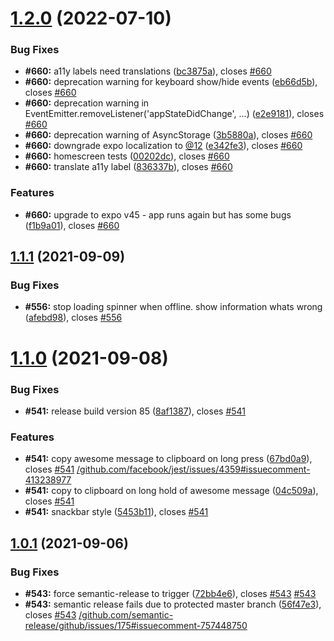 # [1.2.0](https://github.com/proSingularity/you-are-awesome-app/compare/v1.1.1...v1.2.0) (2022-07-10)


### Bug Fixes

* **#660:** a11y labels need translations ([bc3875a](https://github.com/proSingularity/you-are-awesome-app/commit/bc3875acd422c88cf95033a2823244260ee7e961)), closes [#660](https://github.com/proSingularity/you-are-awesome-app/issues/660)
* **#660:** deprecation warning for keyboard show/hide events ([eb66d5b](https://github.com/proSingularity/you-are-awesome-app/commit/eb66d5b7b5c6dcb527fc8807756c8f72daa5098c)), closes [#660](https://github.com/proSingularity/you-are-awesome-app/issues/660)
* **#660:** deprecation warning in EventEmitter.removeListener('appStateDidChange', ...) ([e2e9181](https://github.com/proSingularity/you-are-awesome-app/commit/e2e918119babf3ee3d2f48676e46be9288fcd049)), closes [#660](https://github.com/proSingularity/you-are-awesome-app/issues/660)
* **#660:** deprecation warning of AsyncStorage ([3b5880a](https://github.com/proSingularity/you-are-awesome-app/commit/3b5880a86dc16a0a9f1de12e0307f64633a75091)), closes [#660](https://github.com/proSingularity/you-are-awesome-app/issues/660)
* **#660:** downgrade expo localization to [@12](https://github.com/12) ([e342fe3](https://github.com/proSingularity/you-are-awesome-app/commit/e342fe3ce06876fb36455a0a652b937367022575)), closes [#660](https://github.com/proSingularity/you-are-awesome-app/issues/660)
* **#660:** homescreen tests ([00202dc](https://github.com/proSingularity/you-are-awesome-app/commit/00202dcff38b45d804d5fdb590bea1407614b6dd)), closes [#660](https://github.com/proSingularity/you-are-awesome-app/issues/660)
* **#660:** translate a11y label ([836337b](https://github.com/proSingularity/you-are-awesome-app/commit/836337bda3bd5be9fb0f0e024cd7a8385d09bd54)), closes [#660](https://github.com/proSingularity/you-are-awesome-app/issues/660)


### Features

* **#660:** upgrade to expo v45 - app runs again but has some bugs ([f1b9a01](https://github.com/proSingularity/you-are-awesome-app/commit/f1b9a0172e4c9c1fcdab690fcb16dbc7c132580f)), closes [#660](https://github.com/proSingularity/you-are-awesome-app/issues/660)

## [1.1.1](https://github.com/proSingularity/you-are-awesome-app/compare/v1.1.0...v1.1.1) (2021-09-09)


### Bug Fixes

* **#556:** stop loading spinner when offline. show information whats wrong ([afebd98](https://github.com/proSingularity/you-are-awesome-app/commit/afebd9816561afd46a59ca7121617fb8eee341cb)), closes [#556](https://github.com/proSingularity/you-are-awesome-app/issues/556)

# [1.1.0](https://github.com/proSingularity/you-are-awesome-app/compare/v1.0.1...v1.1.0) (2021-09-08)


### Bug Fixes

* **#541:** release build version 85 ([8af1387](https://github.com/proSingularity/you-are-awesome-app/commit/8af1387e98d1de1101a5ba7a6d8c5c8798f1cf5c)), closes [#541](https://github.com/proSingularity/you-are-awesome-app/issues/541)


### Features

* **#541:** copy awesome message to clipboard on long press ([67bd0a9](https://github.com/proSingularity/you-are-awesome-app/commit/67bd0a9e9a4b9c30d96faae1201d817bb74a7549)), closes [#541](https://github.com/proSingularity/you-are-awesome-app/issues/541) [/github.com/facebook/jest/issues/4359#issuecomment-413238977](https://github.com//github.com/facebook/jest/issues/4359/issues/issuecomment-413238977)
* **#541:** copy to clipboard on long hold of awesome message ([04c509a](https://github.com/proSingularity/you-are-awesome-app/commit/04c509a0eb68dd89d59f3ba3f137e37ba3daff49)), closes [#541](https://github.com/proSingularity/you-are-awesome-app/issues/541)
* **#541:** snackbar style ([5453b11](https://github.com/proSingularity/you-are-awesome-app/commit/5453b1141f0886126f148228debf0a2527e4e8b2)), closes [#541](https://github.com/proSingularity/you-are-awesome-app/issues/541)

## [1.0.1](https://github.com/proSingularity/you-are-awesome-app/compare/v1.0.0...v1.0.1) (2021-09-06)


### Bug Fixes

* **#543:** force semantic-release to trigger ([72bb4e6](https://github.com/proSingularity/you-are-awesome-app/commit/72bb4e63b715ebde9de30f13672a6a8b56754a3e)), closes [#543](https://github.com/proSingularity/you-are-awesome-app/issues/543) [#543](https://github.com/proSingularity/you-are-awesome-app/issues/543)
* **#543:** semantic release fails due to protected master branch ([56f47e3](https://github.com/proSingularity/you-are-awesome-app/commit/56f47e33eb55d3a81ca843ca161eff05cfefeb40)), closes [#543](https://github.com/proSingularity/you-are-awesome-app/issues/543) [/github.com/semantic-release/github/issues/175#issuecomment-757448750](https://github.com//github.com/semantic-release/github/issues/175/issues/issuecomment-757448750)
